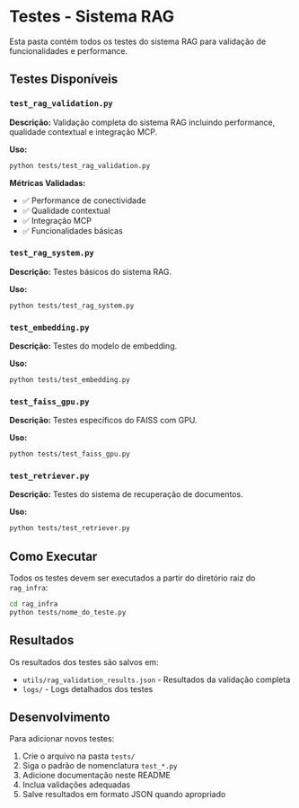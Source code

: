 # Testes - Sistema RAG

Esta pasta contém todos os testes do sistema RAG para validação de funcionalidades e performance.

## Testes Disponíveis

### `test_rag_validation.py`
**Descrição:** Validação completa do sistema RAG incluindo performance, qualidade contextual e integração MCP.

**Uso:**
```bash
python tests/test_rag_validation.py
```

**Métricas Validadas:**
- ✅ Performance de conectividade
- ✅ Qualidade contextual
- ✅ Integração MCP
- ✅ Funcionalidades básicas

### `test_rag_system.py`
**Descrição:** Testes básicos do sistema RAG.

**Uso:**
```bash
python tests/test_rag_system.py
```

### `test_embedding.py`
**Descrição:** Testes do modelo de embedding.

**Uso:**
```bash
python tests/test_embedding.py
```

### `test_faiss_gpu.py`
**Descrição:** Testes específicos do FAISS com GPU.

**Uso:**
```bash
python tests/test_faiss_gpu.py
```

### `test_retriever.py`
**Descrição:** Testes do sistema de recuperação de documentos.

**Uso:**
```bash
python tests/test_retriever.py
```

## Como Executar

Todos os testes devem ser executados a partir do diretório raiz do `rag_infra`:

```bash
cd rag_infra
python tests/nome_do_teste.py
```

## Resultados

Os resultados dos testes são salvos em:
- `utils/rag_validation_results.json` - Resultados da validação completa
- `logs/` - Logs detalhados dos testes

## Desenvolvimento

Para adicionar novos testes:

1. Crie o arquivo na pasta `tests/`
2. Siga o padrão de nomenclatura `test_*.py`
3. Adicione documentação neste README
4. Inclua validações adequadas
5. Salve resultados em formato JSON quando apropriado